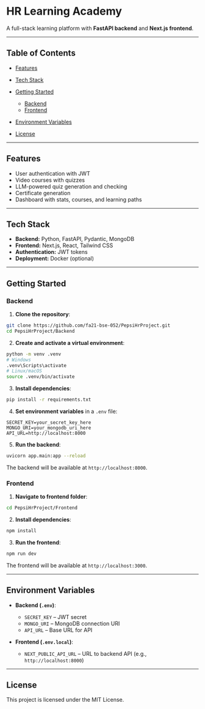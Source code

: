 # HR Learning Academy

A full-stack learning platform with **FastAPI backend** and **Next.js frontend**.

---

## Table of Contents

* [Features](#features)
* [Tech Stack](#tech-stack)
* [Getting Started](#getting-started)

  * [Backend](#backend)
  * [Frontend](#frontend)
* [Environment Variables](#environment-variables)
* [License](#license)

---

## Features

* User authentication with JWT
* Video courses with quizzes
* LLM-powered quiz generation and checking
* Certificate generation
* Dashboard with stats, courses, and learning paths

---

## Tech Stack

* **Backend:** Python, FastAPI, Pydantic, MongoDB
* **Frontend:** Next.js, React, Tailwind CSS
* **Authentication:** JWT tokens
* **Deployment:** Docker (optional)

---

## Getting Started

### Backend

1. **Clone the repository**:

```bash
git clone https://github.com/fa21-bse-052/PepsiHrProject.git
cd PepsiHrProject/Backend
```

2. **Create and activate a virtual environment**:

```bash
python -m venv .venv
# Windows
.venv\Scripts\activate
# Linux/macOS
source .venv/bin/activate
```

3. **Install dependencies**:

```bash
pip install -r requirements.txt
```

4. **Set environment variables** in a `.env` file:

```
SECRET_KEY=your_secret_key_here
MONGO_URI=your_mongodb_uri_here
API_URL=http://localhost:8000
```

5. **Run the backend**:

```bash
uvicorn app.main:app --reload
```

The backend will be available at `http://localhost:8000`.

### Frontend

1. **Navigate to frontend folder**:

```bash
cd PepsiHrProject/Frontend
```

2. **Install dependencies**:

```bash
npm install
```

3. **Run the frontend**:

```bash
npm run dev
```

The frontend will be available at `http://localhost:3000`.

---

## Environment Variables

* **Backend (`.env`)**:

  * `SECRET_KEY` – JWT secret
  * `MONGO_URI` – MongoDB connection URI
  * `API_URL` – Base URL for API

* **Frontend (`.env.local`)**:

  * `NEXT_PUBLIC_API_URL` – URL to backend API (e.g., `http://localhost:8000`)

---

## License

This project is licensed under the MIT License.
